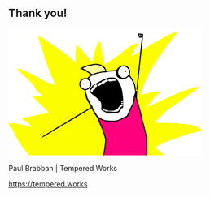 ## Thank you!

<img src="images/all_the_things.png"></img>

Paul Brabban | Tempered Works

https://tempered.works
